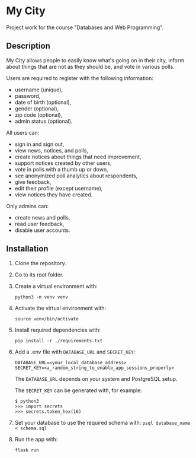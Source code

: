 # My City

Project work for the course "Databases and Web Programming".

## Description

My City allows people to easily know what's going on in their city, inform about things that are not as they should be, and vote in various polls.

Users are required to register with the following information:
- username (unique),
- password,
- date of birth (optional),
- gender (optional),
- zip code (optional),
- admin status (optional).

All users can:
- sign in and sign out,
- view news, notices, and polls,
- create notices about things that need improvement,
- support notices created by other users,
- vote in polls with a thumb up or down,
- see anonymized poll analytics about respondents,
- give feedback,
- edit their profile (except username),
- view notices they have created.

Only admins can:
- create news and polls,
- read user feedback,
- disable user accounts.

## Installation

1. Clone the repository.

2. Go to its root folder.

3. Create a virtual environment with:

    `python3 -m venv venv`

4. Activate the virtual environment with:

    `source venv/bin/activate`

5. Install required dependencies with:

    `pip install -r ./requirements.txt`

6. Add a .env file with `DATABASE_URL` and `SECRET_KEY`:

    ```
    DATABASE_URL=<your_local_database_address>
    SECRET_KEY=<a_random_string_to_enable_app_sessions_properly>
    ```

    The `DATABASE_URL` depends on your system and PostgreSQL setup.

    The `SECRET_KEY` can be generated with, for example:

    ```
    $ python3
    >>> import secrets
    >>> secrets.token_hex(16)
    ```

7. Set your database to use the required schema with: 
    `psql database_name < schema.sql`

8. Run the app with:

    `flask run`
